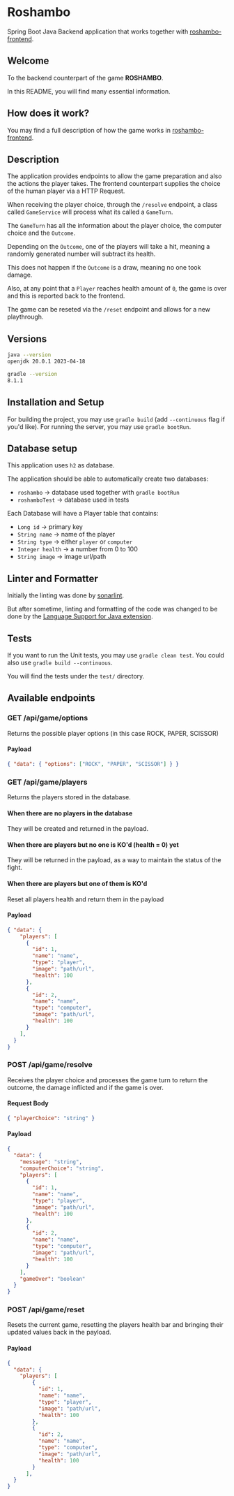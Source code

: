 # Roshambo

Spring Boot Java Backend application that works together with [roshambo-frontend][roshambo-frontend-git].

## Welcome

To the backend counterpart of the game **ROSHAMBO**.

In this README, you will find many essential information.

## How does it work?

You may find a full description of how the game works in [roshambo-frontend][roshambo-frontend-git].

## Description

The application provides endpoints to allow the game preparation and also the actions the player takes.
The frontend counterpart supplies the choice of the human player via a HTTP Request.

When receiving the player choice, through the `/resolve` endpoint,
a class called `GameService` will process what its called a `GameTurn`.

The `GameTurn` has all the information about the player choice, the computer choice and the `Outcome`.

Depending on the `Outcome`, one of the players will take a hit, meaning a randomly generated number will subtract its health.

This does not happen if the `Outcome` is a draw, meaning no one took damage.

Also, at any point that a `Player` reaches health amount of `0`, the game is over and this is reported back to the frontend.

The game can be reseted via the `/reset` endpoint and allows for a new playthrough.

## Versions

```bash
java --version
openjdk 20.0.1 2023-04-18

gradle --version
8.1.1
```

## Installation and Setup

For building the project, you may use `gradle build` (add `--continuous` flag if you'd like).
For running the server, you may use `gradle bootRun`.

## Database setup

This application uses `h2` as database.

The application should be able to automatically create two databases:

- `roshambo` -> database used together with `gradle bootRun`
- `roshamboTest` -> database used in tests

Each Database will have a Player table that contains:

- `Long id` -> primary key
- `String name` -> name of the player
- `String type` -> either `player` or `computer`
- `Integer health` -> a number from 0 to 100
- `String image` -> image url/path

## Linter and Formatter

Initially the linting was done by [sonarlint][sonarlint].

But after sometime, linting and formatting of the code was changed to be done by the [Language Support for Java extension][extension].

## Tests

If you want to run the Unit tests, you may use `gradle clean test`.
You could also use `gradle build --continuous`.

You will find the tests under the `test/` directory.

## Available endpoints

### GET /api/game/options

Returns the possible player options (in this case ROCK, PAPER, SCISSOR)

#### Payload

```json
{ "data": { "options": ["ROCK", "PAPER", "SCISSOR"] } }
```

### GET /api/game/players

Returns the players stored in the database. 

#### When there are no players in the database

They will be created and returned in the payload.

#### When there are players but no one is KO'd (health = 0) yet

They will be returned in the payload, as a way to maintain the status of the fight.

#### When there are players but one of them is KO'd

Reset all players health and return them in the payload

#### Payload

```json
{ "data": { 
    "players": [
      {
        "id": 1,
        "name": "name",
        "type": "player",
        "image": "path/url",
        "health": 100
      },
      {
        "id": 2,
        "name": "name",
        "type": "computer",
        "image": "path/url",
        "health": 100
      }
    ],
  }
}
```

### POST /api/game/resolve

Receives the player choice and processes the game turn to return the outcome, the damage inflicted and if the game is over.

#### Request Body

```json
{ "playerChoice": "string" }
```

#### Payload

```json
{ 
  "data": { 
    "message": "string",
    "computerChoice": "string",
    "players": [
      {
        "id": 1,
        "name": "name",
        "type": "player",
        "image": "path/url",
        "health": 100
      },
      {
        "id": 2,
        "name": "name",
        "type": "computer",
        "image": "path/url",
        "health": 100
      }
    ],
    "gameOver": "boolean"
  }
}
```

### POST /api/game/reset

Resets the current game, resetting the players health bar and bringing their updated values back in the payload.


#### Payload

```json
{ 
  "data": {
    "players": [
        {
          "id": 1,
          "name": "name",
          "type": "player",
          "image": "path/url",
          "health": 100
        },
        {
          "id": 2,
          "name": "name",
          "type": "computer",
          "image": "path/url",
          "health": 100
        }
      ],
  }
}
```

[roshambo-frontend-git]: https://github.com/alecarneiro1993/roshambo-frontend
[extension]: https://marketplace.visualstudio.com/items?itemName=redhat.java
[sonarlint]: https://marketplace.visualstudio.com/items?itemName=SonarSource.sonarlint-vscode